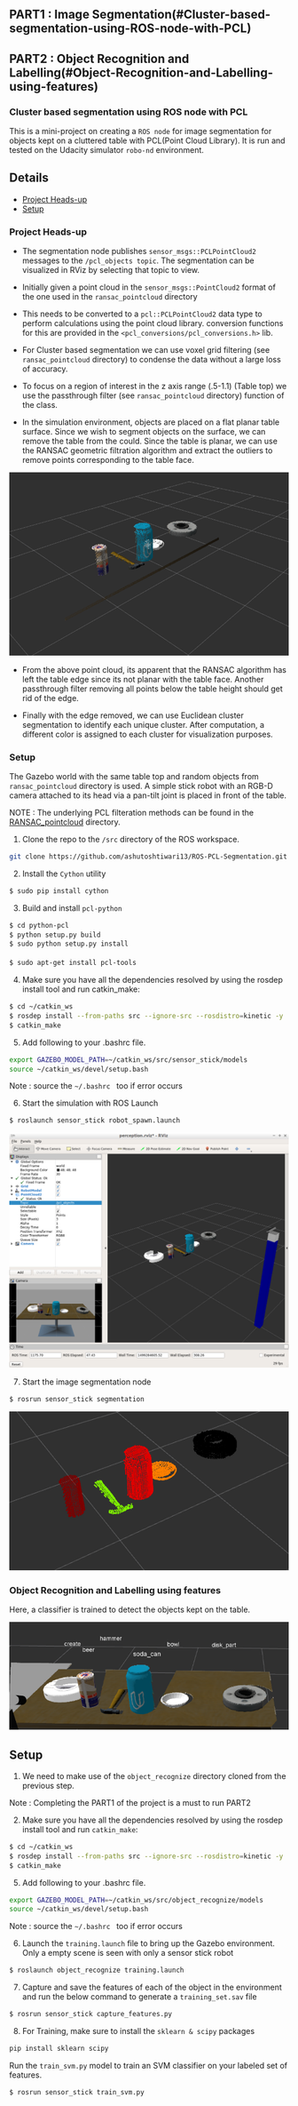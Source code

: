 
## PART1 : Image Segmentation(#Cluster-based-segmentation-using-ROS-node-with-PCL)
## PART2 : Object Recognition and Labelling(#Object-Recognition-and-Labelling-using-features)

### Cluster based segmentation using ROS node with PCL

This is a mini-project on creating a ```ROS node``` for image segmentation for objects kept on a cluttered table with PCL(Point Cloud Library). It is run and tested on the Udacity simulator ```robo-nd``` environment.

## Details
- [Project Heads-up](#Project-Heads-up)
- [Setup](#Setup)

### Project Heads-up
- The segmentation node publishes `sensor_msgs::PCLPointCloud2` messages to the `/pcl_objects topic`. The segmentation can be visualized in RViz by selecting that topic to view.

- Initially given a point cloud in the `sensor_msgs::PointCloud2` format of the one used in the `ransac_pointcloud` directory

- This needs to be converted to a `pcl::PCLPointCloud2` data type to perform calculations using the point cloud library.  conversion functions for this are provided in the `<pcl_conversions/pcl_conversions.h>` lib.

- For Cluster based segmentation we can use voxel grid filtering (see `ransac_pointcloud` directory) to condense the data without a large loss of accuracy.

- To focus on a region of interest in the z axis range (.5-1.1) (Table top) we use the passthrough filter (see `ransac_pointcloud` directory) function of the class.


- In the simulation environment, objects are placed on a flat planar table surface. Since we wish to segment objects on the surface, we can remove the table from the could. Since the table is planar, we can use the RANSAC geometric filtration algorithm and extract the outliers to remove points corresponding to the table face.

![Edge PC](https://github.com/ashutoshtiwari13/ROS-PCL-Segmentation/blob/master/sensor_stick/pcl3.png)

- From the above point cloud, its apparent that the RANSAC algorithm has left the table edge since its not planar with the table face. Another passthrough filter removing all points below the table height should get rid of the edge.

- Finally with the edge removed, we can use Euclidean cluster segmentation to identify each unique cluster.
After computation, a different color is assigned to each cluster for visualization purposes.

### Setup
The Gazebo world with the same table top and random objects from ```ransac_pointcloud``` directory is used. A simple stick robot with an RGB-D camera attached to its head via a pan-tilt joint is placed in front of the table.

NOTE : The underlying PCL filteration methods can be found in the [RANSAC_pointcloud](https://github.com/ashutoshtiwari13/ROS-PCL-Segmentation/tree/master/ransac_pointcloud) directory.

1. Clone the repo to the ```/src``` directory of the ROS workspace.
```sh
git clone https://github.com/ashutoshtiwari13/ROS-PCL-Segmentation.git
```
2. Install the ```Cython``` utility
```sh
$ sudo pip install cython
````
3. Build and install ```pcl-python```

```sh
$ cd python-pcl
$ python setup.py build
$ sudo python setup.py install

$ sudo apt-get install pcl-tools
```

4. Make sure you have all the dependencies resolved by using the rosdep install tool and run catkin_make:

```sh
$ cd ~/catkin_ws
$ rosdep install --from-paths src --ignore-src --rosdistro=kinetic -y
$ catkin_make
```

5. Add following to your .bashrc file.
```sh
export GAZEBO_MODEL_PATH=~/catkin_ws/src/sensor_stick/models
source ~/catkin_ws/devel/setup.bash
```
Note : source the ```~/.bashrc ``` too if error occurs

6. Start the simulation with ROS Launch
```sh
$ roslaunch sensor_stick robot_spawn.launch
```

![PCL](https://github.com/ashutoshtiwari13/ROS-PCL-Segmentation/blob/master/sensor_stick/pcl1.png)

7. Start the image segmentation node
```sh
$ rosrun sensor_stick segmentation
```
![PCL2](https://github.com/ashutoshtiwari13/ROS-PCL-Segmentation/blob/master/sensor_stick/pcl2.png)


### Object Recognition and Labelling using features
Here, a classifier is trained to detect the objects kept on the table.

![OBJ RECOG](https://github.com/ashutoshtiwari13/ROS-PCL-Segmentation/blob/master/object_recognize/obj_recognize.png)

## Setup
1. We need to make use of the `object_recognize` directory cloned from the previous step.

Note :  Completing the PART1 of the project is a must to run PART2

2. Make sure you have all the dependencies resolved by using the rosdep install tool and run `catkin_make`:

```sh
$ cd ~/catkin_ws
$ rosdep install --from-paths src --ignore-src --rosdistro=kinetic -y
$ catkin_make
```

5. Add following to your .bashrc file.
```sh
export GAZEBO_MODEL_PATH=~/catkin_ws/src/object_recognize/models
source ~/catkin_ws/devel/setup.bash
```
Note : source the ```~/.bashrc ``` too if error occurs

6. Launch the `training.launch` file to bring up the Gazebo environment. Only a empty scene is seen with only a sensor stick robot
```sh
$ roslaunch object_recognize training.launch
```
7. Capture and save the features of each of the object in the environment and run the below command to generate a `training_set.sav` file

```sh
$ rosrun sensor_stick capture_features.py
```

8. For Training, make sure to install the `sklearn & scipy` packages
```sh
pip install sklearn scipy
```
Run the `train_svm.py` model to train an SVM classifier on your labeled set of features.
```sh
$ rosrun sensor_stick train_svm.py
```
